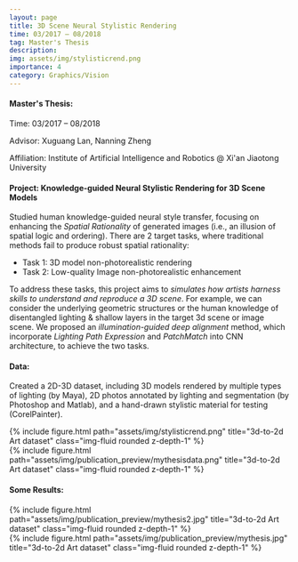 ```yaml
---
layout: page
title: 3D Scene Neural Stylistic Rendering
time: 03/2017 – 08/2018
tag: Master's Thesis
description: 
img: assets/img/stylisticrend.png
importance: 4
category: Graphics/Vision
---
```



#### Master's Thesis:

Time: 03/2017 – 08/2018

Advisor: Xuguang Lan, Nanning Zheng

Affiliation: Institute of Artificial Intelligence and Robotics @ Xi'an Jiaotong University


#### Project: Knowledge-guided Neural Stylistic Rendering for 3D Scene Models

Studied human knowledge-guided neural style transfer, focusing on enhancing the *Spatial Rationality* of generated images (i.e., an illusion of spatial logic and ordering). There are 2 target tasks, where traditional methods fail to produce robust spatial rationality:
- Task 1: 3D model non-photorealistic rendering
- Task 2: Low-quality Image non-photorealistic enhancement

To address these tasks, this project aims to *simulates how artists harness skills to understand and reproduce a 3D scene*. For example, we can consider the underlying geometric structures or the human knowledge of disentangled lighting & shallow layers in the target 3d scene or image scene.  We proposed an *illumination-guided deep alignment* method, which incorporate *Lighting Path Expression* and *PatchMatch* into CNN architecture, to achieve the two tasks.

#### Data:

Created a 2D-3D dataset, including 3D models rendered by multiple types of lighting (by Maya), 2D photos annotated by lighting and segmentation (by Photoshop and Matlab), and a hand-drawn stylistic material for testing (CorelPainter).

<div class="row">
    <div class="col-sm mt-3 mt-md-0">
        {% include figure.html path="assets/img/stylisticrend.png" title="3d-to-2d Art dataset" class="img-fluid rounded z-depth-1" %}
    </div>
</div>

<div class="row">
    <div class="col-sm mt-3 mt-md-0">
        {% include figure.html path="assets/img/publication_preview/mythesisdata.png" title="3d-to-2d Art dataset" class="img-fluid rounded z-depth-1" %}
    </div>
</div>

#### Some Results:

<div class="row">
    <div class="col-sm mt-4 mt-md-0">
        {% include figure.html path="assets/img/publication_preview/mythesis2.jpg" title="3d-to-2d Art dataset" class="img-fluid rounded z-depth-1" %}
    </div>
</div>


<div class="row">
    <div class="col-sm mt-4 mt-md-0">
        {% include figure.html path="assets/img/publication_preview/mythesis.jpg" title="3d-to-2d Art dataset" class="img-fluid rounded z-depth-1" %}
    </div>
</div>